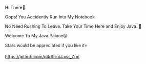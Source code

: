 Hi There👋

Oops! You Accidently Run Into My Notebook

No Need Rushing To Leave. Take Your Time Here and Enjoy Java. 🎏

Welcome To My Java Palace😝

Stars would be appreciated if you like it⭐

https://github.com/p4d0rn/Java_Zoo
